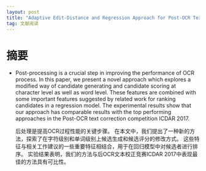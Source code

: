 ```yaml
---
layout: post
title: "Adaptive Edit-Distance and Regression Approach for Post-OCR Text Correction"
tag: 文献阅读
---
```


# **摘要**

- Post-processing is a crucial step in improving the performance of OCR process. In this paper, we present a novel approach which explores a modified way of candidate generating and candidate scoring at character level as well as word level. These features are combined with some important features suggested by related work for ranking candidates in a regression model. The experimental results show that our approach has comparable results with the top performing approaches in the Post-OCR text correction competition ICDAR 2017.

  后处理是提高OCR过程性能的关键步骤。 在本文中，我们提出了一种新的方法，探索了在字符级别和单词级别上候选生成和候选评分的修改方式。 这些特征与相关工作建议的一些重要特征相结合，用于在回归模型中对候选者进行排序。 实验结果表明，我们的方法与后OCR文本校正竞赛ICDAR 2017中表现最佳的方法具有可比性。



